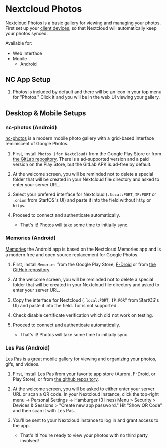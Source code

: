 # Nextcloud Photos

Nextcloud Photos is a basic gallery for viewing and managing your photos.  First set up your [client devices](/service-guides/nextcloud/nextcloud-setup/), so that Nextcloud will automatically keep your photos synced.

Available for:
- Web Interface
- Mobile
    - Android

## NC App Setup

1. Photos is included by default and there will be an icon in your top menu for "Photos."  Click it and you will be in the web UI viewing your gallery.

## Desktop & Mobile Setups


### nc-photos (Android)

[nc-photos](https://gitlab.com/nkming2/nc-photos/) is a modern mobile photo gallery with a grid-based interface reminiscent of Google Photos.

1. First, install ``Photos (for Nextcloud)`` from the Google Play Store or from [the GitLab repository](https://gitlab.com/nkming2/nc-photos/-/wikis/Release). There is a ad-supported version and a paid version on the Play Store, but the GitLab APK is ad-free by default.

1. At the welcome screen, you will be reminded not to delete a special folder that will be created in your Nextcloud file directory and asked to enter your server URL. 

1. Select your prefered interface for Nextcloud (``.local:PORT``, ``IP:PORT`` or ``.onion`` from StartOS's UI) and paste it into the field without ``http`` or ``https``.

1. Proceed to connect and authenticate automatically.

    - That's it! Photos will take some time to initially sync.

### Memories (Android)

[Memories](https://github.com/pulsejet/memories/releases?q=android) the Android app is based on the Nextcloud Memories app and is a modern free and open source replacement for Google Photos.


1. First, install ``Memories`` from the Google Play Store, [F-Droid](https://f-droid.org/packages/gallery.memories/) or from [the GitHub repository](https://github.com/pulsejet/memories/releases?q=android). 

1. At the welcome screen, you will be reminded not to delete a special folder that will be created in your Nextcloud file directory and asked to enter your server URL. 

1. Copy the interface for Nextcloud (``.local:PORT``, ``IP:PORT`` from StartOS's UI) and paste it into the field. Tor is not supported.

1. Check disable certificate verification which did not work on testing.

1. Proceed to connect and authenticate automatically.

    - That's it! Photos will take some time to initially sync.

### Les Pas (Android) 

[Les Pas](https://github.com/scubajeff/lespas) is a great mobile gallery for viewing and organizing your photos, gifs, and videos.

1. First, install Les Pas from your favorite app store (Aurora, F-Droid, or Play Store), or from [the github repository](https://github.com/scubajeff/lespas/releases).

1. At the welcome screen, you will be asked to either enter your server URL or scan a QR code.  In your Nextcloud instance, click the top-right menu -> Personal Settings -> Hamburger (3 lines) Menu > Security > Devices & Sessions > "Create new app password."  Hit "Show QR Code" and then scan it with Les Pas.

1. You'll be sent to your Nextcloud instance to log in and grant access to the app.

    - That's it!  You're ready to view your photos with no third party involved!
